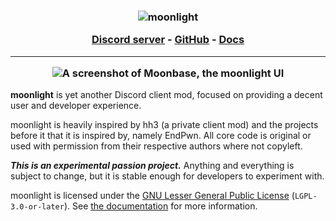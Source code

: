 <h3 align="center">
  <picture>
    <source media="(prefers-color-scheme: dark)" srcset="./img/wordmark-light.png">
    <source media="(prefers-color-scheme: light)" srcset="./img/wordmark.png">
    <img src="./img/wordmark.png" alt="moonlight" />
  </picture>

<a href="https://discord.gg/FdZBTFCP6F">Discord server</a>
\- <a href="https://github.com/moonlight-mod/moonlight">GitHub</a>
\- <a href="https://moonlight-mod.github.io/">Docs</a>

  <hr />

  <picture>
    <source media="(prefers-color-scheme: dark)" srcset="https://moonlight-mod.github.io/moonbase.png">
    <source media="(prefers-color-scheme: light)" srcset="https://moonlight-mod.github.io/moonbase-light.png">
    <img src="https://moonlight-mod.github.io/moonbase.png" alt="A screenshot of Moonbase, the moonlight UI" />
  </picture>
</h3>

**moonlight** is yet another Discord client mod, focused on providing a decent user and developer experience.

moonlight is heavily inspired by hh3 (a private client mod) and the projects before it that it is inspired by, namely EndPwn. All core code is original or used with permission from their respective authors where not copyleft.

**_This is an experimental passion project._** Anything and everything is subject to change, but it is stable enough for developers to experiment with.

moonlight is licensed under the [GNU Lesser General Public License](https://www.gnu.org/licenses/lgpl-3.0.html) (`LGPL-3.0-or-later`). See [the documentation](https://moonlight-mod.github.io/) for more information.
